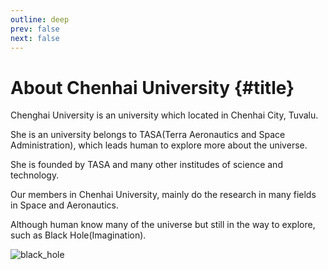 ```yaml
---
outline: deep
prev: false
next: false
---
```


# About Chenhai University {#title}

Chenghai University is an university which located in Chenhai City, Tuvalu.

She is an university belongs to TASA(Terra Aeronautics and Space Administration), which leads human to explore more about the universe.

She is founded by TASA and many other institudes of science and technology.

Our members in Chenhai University, mainly do the research in many fields in Space and Aeronautics.

Although human know many of the universe but still in the way to explore, such as Black Hole(Imagination).

![black_hole](/images/blackhole.webp)